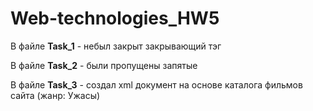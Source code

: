 # Web-technologies_HW5

В файле **Task_1** - небыл закрыт закрывающий тэг </req> 

В файле **Task_2** - были пропущены запятые

В файле **Task_3** - cоздал xml документ на основе каталога фильмов сайта (жанр: Ужасы)
